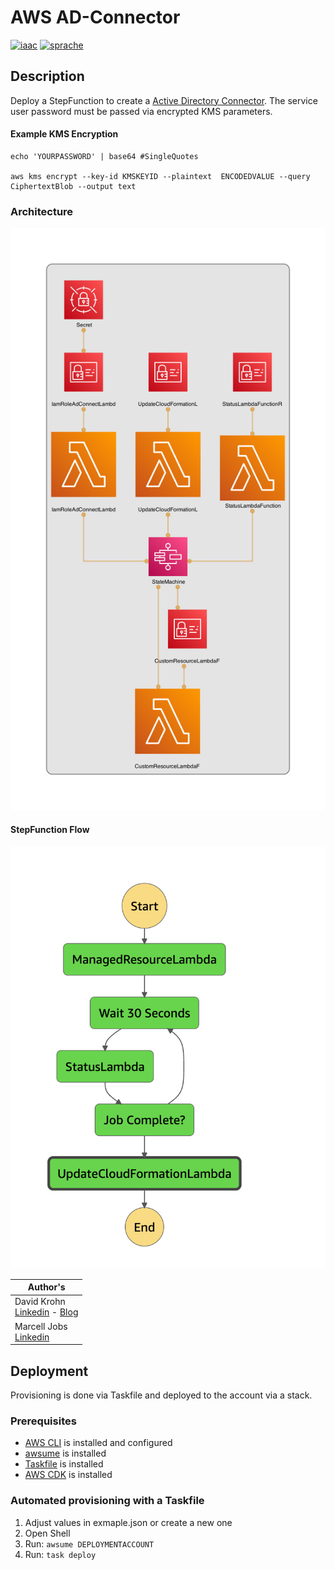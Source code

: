# AWS AD-Connector

[![iaac](https://img.shields.io/badge/cdk-v2-orange.svg)](https://docs.aws.amazon.com/cdk/v2/guide/home.html)
[![sprache](https://img.shields.io/badge/python-yellow.svg)](https://docs.aws.amazon.com/cdk/v2/guide/home.html)

## Description
Deploy a StepFunction to create a [Active Directory Connector](https://docs.aws.amazon.com/de_de/directoryservice/latest/admin-guide/directory_ad_connector.html).
The service user password must be passed via encrypted KMS parameters.

####  Example KMS Encryption

```
echo 'YOURPASSWORD' | base64 #SingleQuotes

aws kms encrypt --key-id KMSKEYID --plaintext  ENCODEDVALUE --query CiphertextBlob --output text
```

### Architecture
![Architecture](./static/architecture.png)

#### StepFunction Flow
![StepFunction](./static/stepfunction.png)

| Author's |
|--------|
| David Krohn </br> [Linkedin](https://www.linkedin.com/in/daknhh/) - [Blog](https://dakn.ml)|
| Marcell Jobs </br> [Linkedin](https://www.linkedin.com/in/marcell-jobs-97b60b6a/)|

## Deployment

Provisioning is done via Taskfile and deployed to the account via a stack.

### Prerequisites

- [AWS CLI](https://aws.amazon.com/de/cli/) is installed and configured
- [awsume](https://awsu.me/) is installed
- [Taskfile](https://taskfile.dev/) is installed
- [AWS CDK](https://docs.aws.amazon.com/cdk/v2/guide/getting_started.html) is installed

### Automated provisioning with a Taskfile
1. Adjust values in exmaple.json or create a new one
2. Open Shell
3. Run: `awsume DEPLOYMENTACCOUNT`
4. Run: `task deploy`

